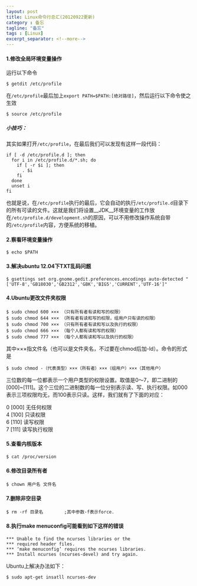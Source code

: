 ```yaml
---
layout: post
title: Linux命令行总汇(20120922更新)
category : 备忘
tagline: "备忘"
tags : [Linux]
excerpt_separator: <!--more-->
---
```


#### 1.修改全局环境变量操作

运行以下命令

	$ getdit /etc/profile

在``/etc/profile``最后加上``export PATH=$PATH:[绝对路径]``，然后运行以下命令使之生效

	$ source /etc/profile

##### 小技巧：
其实如果打开``/etc/profile``，在最后我们可以发现有这样一段代码：

	if [ -d /etc/profile.d ]; then
	  for i in /etc/profile.d/*.sh; do
	    if [ -r $i ]; then
	      . $i
	    fi
	  done
	  unset i
	fi

<!--more-->

也就是说，在``/etc/profile``执行的最后，它会自动的执行``/etc/profile.d``目录下的所有可读的文件。这就是我们将设置__JDK__环境变量的工作放在``/etc/profile.d/development.sh``的原因，可以不用修改操作系统自带的``/etc/profile``内容，方便系统的移植。

#### 2.察看环境变量操作

	$ echo $PATH

#### 3.解决ubuntu 12.04下TXT乱码问题

	$ gsettings set org.gnome.gedit.preferences.encodings auto-detected "['UTF-8','GB18030','GB2312','GBK','BIG5','CURRENT','UTF-16']"

#### 4.Ubuntu更改文件夹权限

	$ sudo chmod 600 ××× （只有所有者有读和写的权限）
	$ sudo chmod 644 ××× （所有者有读和写的权限，组用户只有读的权限）
	$ sudo chmod 700 ××× （只有所有者有读和写以及执行的权限）
	$ sudo chmod 666 ××× （每个人都有读和写的权限）
	$ sudo chmod 777 ××× （每个人都有读和写以及执行的权限）

其中×××指文件名（也可以是文件夹名，不过要在chmod后加-ld）。命令的形式是

	$ sudo chmod -（代表类型）×××（所有者）×××（组用户）×××（其他用户）

三位数的每一位都表示一个用户类型的权限设置。取值是0～7，即二进制的[000]~[111]。这个三位的二进制数的每一位分别表示读、写、执行权限。如000表示三项权限均无，而100表示只读。这样，我们就有了下面的对应：

0 [000] 无任何权限    
4 [100] 只读权限    
6 [110] 读写权限    
7 [111] 读写执行权限    
#### 5.查看内核版本

	$ cat /proc/version

#### 6.修改目录所有者

	$ chown 用户名 文件名

#### 7.删除非空目录

	$ rm -rf 目录名        ;其中参数-f表示force.

#### 8.执行make menuconfig可能看到如下这样的错误

	*** Unable to find the ncurses libraries or the
	*** required header files.
	*** ‘make menuconfig’ requires the ncurses libraries.
	*** Install ncurses (ncurses-devel) and try again.

Ubuntu上解决办法如下：

	$ sudo apt-get insatll ncurses-dev

